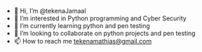 - 👋 Hi, I’m @tekenaJamaal
- 👀 I’m interested in Python programming and Cyber Security
- 🌱 I’m currently learning python and pen testing
- 💞️ I’m looking to collaborate on python projects and pen testing
- 📫 How to reach me tekenamathias@gmail.com

<!---
tekenaJamaal/tekenaJamaal is a ✨ special ✨ repository because its `README.md` (this file) appears on your GitHub profile.
You can click the Preview link to take a look at your changes.
--->
